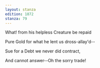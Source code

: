 ```yaml
---
layout: stanza
edition: 1872
stanza: 79
---
```


What! from his helpless Creature be repaid

Pure Gold for what he lent us dross-allay'd--

Sue for a Debt we never did contract,

And cannot answer--Oh the sorry trade!